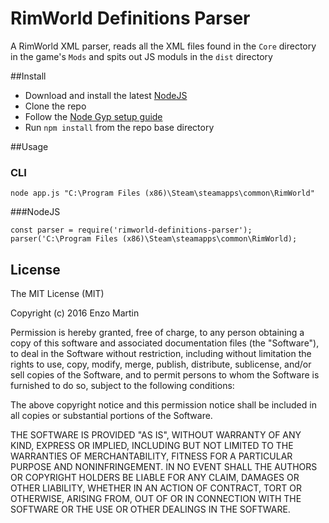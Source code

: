 RimWorld Definitions Parser
=======================

A RimWorld XML parser, reads all the XML files found in the `Core` directory in the game's `Mods` and spits out JS moduls in the `dist` directory

##Install

* Download and install the latest [NodeJS]
* Clone the repo
* Follow the [Node Gyp setup guide]
* Run `npm install` from the repo base directory

##Usage

### CLI
```shell
node app.js "C:\Program Files (x86)\Steam\steamapps\common\RimWorld"
```

###NodeJS
```
const parser = require('rimworld-definitions-parser');
parser('C:\Program Files (x86)\Steam\steamapps\common\RimWorld);
```

## License

The MIT License (MIT)

Copyright (c) 2016 Enzo Martin

Permission is hereby granted, free of charge, to any person obtaining a copy
of this software and associated documentation files (the "Software"), to deal
in the Software without restriction, including without limitation the rights
to use, copy, modify, merge, publish, distribute, sublicense, and/or sell
copies of the Software, and to permit persons to whom the Software is
furnished to do so, subject to the following conditions:

The above copyright notice and this permission notice shall be included in all
copies or substantial portions of the Software.

THE SOFTWARE IS PROVIDED "AS IS", WITHOUT WARRANTY OF ANY KIND, EXPRESS OR
IMPLIED, INCLUDING BUT NOT LIMITED TO THE WARRANTIES OF MERCHANTABILITY,
FITNESS FOR A PARTICULAR PURPOSE AND NONINFRINGEMENT. IN NO EVENT SHALL THE
AUTHORS OR COPYRIGHT HOLDERS BE LIABLE FOR ANY CLAIM, DAMAGES OR OTHER
LIABILITY, WHETHER IN AN ACTION OF CONTRACT, TORT OR OTHERWISE, ARISING FROM,
OUT OF OR IN CONNECTION WITH THE SOFTWARE OR THE USE OR OTHER DEALINGS IN THE
SOFTWARE.

[Node Gyp setup guide]:https://github.com/TooTallNate/node-gyp#installation
[NodeJS]:https://nodejs.org/
